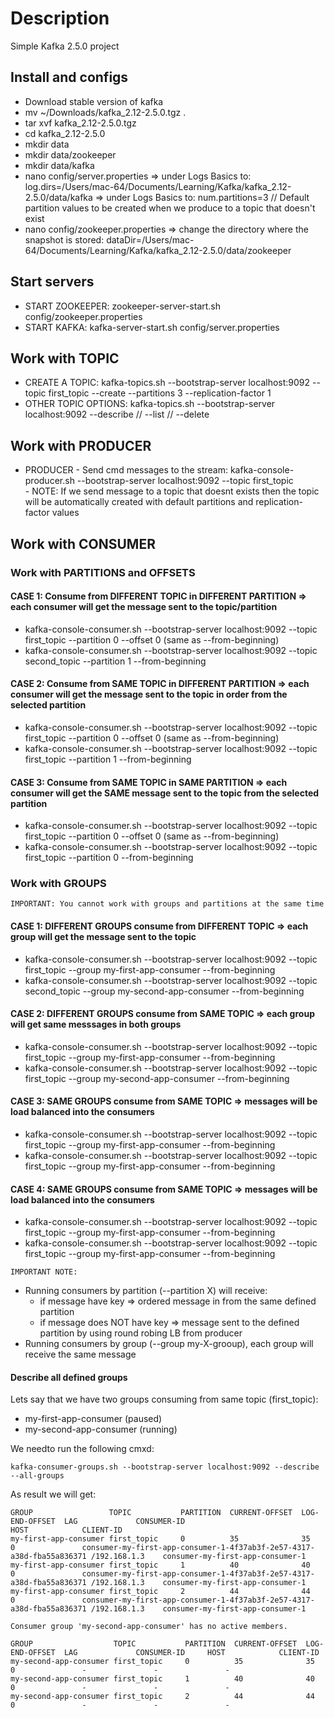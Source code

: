 # Description

Simple Kafka 2.5.0 project 

## Install and configs
- Download stable version of kafka
- mv ~/Downloads/kafka_2.12-2.5.0.tgz .
- tar xvf kafka_2.12-2.5.0.tgz  
- cd kafka_2.12-2.5.0
- mkdir data
- mkdir data/zookeeper
- mkdir data/kafka
- nano config/server.properties 
     => under Logs Basics to: log.dirs=/Users/mac-64/Documents/Learning/Kafka/kafka_2.12-2.5.0/data/kafka
     => under Logs Basics to: num.partitions=3 // Default partition values to be created when we produce to a topic that doesn't exist
- nano config/zookeeper.properties  => change the directory where the snapshot is stored: dataDir=/Users/mac-64/Documents/Learning/Kafka/kafka_2.12-2.5.0/data/zookeeper

## Start servers
- START ZOOKEEPER: zookeeper-server-start.sh config/zookeeper.properties  
- START KAFKA: kafka-server-start.sh config/server.properties 

## Work with TOPIC
- CREATE A TOPIC: kafka-topics.sh --bootstrap-server localhost:9092 --topic first_topic --create --partitions 3 --replication-factor 1
- OTHER TOPIC OPTIONS: kafka-topics.sh --bootstrap-server localhost:9092 --describe //  --list // --delete

## Work with PRODUCER
- PRODUCER - Send cmd messages to the stream: kafka-console-producer.sh --bootstrap-server localhost:9092 --topic first_topic  
           - NOTE: If we send message to a topic that doesnt exists then the topic will be automatically created with default partitions and replication-factor values

## Work with CONSUMER

### Work with PARTITIONS and OFFSETS

#### CASE 1: Consume from DIFFERENT TOPIC in DIFFERENT PARTITION => each consumer will get the message sent to the topic/partition
- kafka-console-consumer.sh --bootstrap-server localhost:9092 --topic first_topic --partition 0 --offset 0 (same as --from-beginning)
- kafka-console-consumer.sh --bootstrap-server localhost:9092 --topic second_topic --partition 1 --from-beginning

#### CASE 2: Consume from SAME TOPIC in DIFFERENT PARTITION => each consumer will get the message sent to the topic in order from the selected partition
- kafka-console-consumer.sh --bootstrap-server localhost:9092 --topic first_topic --partition 0 --offset 0 (same as --from-beginning)
- kafka-console-consumer.sh --bootstrap-server localhost:9092 --topic first_topic --partition 1 --from-beginning

#### CASE 3: Consume from SAME TOPIC in SAME PARTITION => each consumer will get the SAME message sent to the topic from the selected partition
- kafka-console-consumer.sh --bootstrap-server localhost:9092 --topic first_topic --partition 0 --offset 0 (same as --from-beginning)
- kafka-console-consumer.sh --bootstrap-server localhost:9092 --topic first_topic --partition 0 --from-beginning


### Work with GROUPS

`IMPORTANT: You cannot work with groups and partitions at the same time`

#### CASE 1: DIFFERENT GROUPS consume from DIFFERENT TOPIC => each group will get the message sent to the topic
- kafka-console-consumer.sh --bootstrap-server localhost:9092 --topic first_topic --group my-first-app-consumer --from-beginning
- kafka-console-consumer.sh --bootstrap-server localhost:9092 --topic second_topic --group my-second-app-consumer --from-beginning
  
#### CASE 2: DIFFERENT GROUPS consume from SAME TOPIC => each group will get same messsages in both groups
- kafka-console-consumer.sh --bootstrap-server localhost:9092 --topic first_topic --group my-first-app-consumer --from-beginning
- kafka-console-consumer.sh --bootstrap-server localhost:9092 --topic first_topic --group my-second-app-consumer --from-beginning

#### CASE 3: SAME GROUPS consume from SAME TOPIC => messages will be load balanced into the consumers
- kafka-console-consumer.sh --bootstrap-server localhost:9092 --topic first_topic --group my-first-app-consumer --from-beginning
- kafka-console-consumer.sh --bootstrap-server localhost:9092 --topic first_topic --group my-first-app-consumer --from-beginning

#### CASE 4: SAME GROUPS consume from SAME TOPIC => messages will be load balanced into the consumers
- kafka-console-consumer.sh --bootstrap-server localhost:9092 --topic first_topic --group my-first-app-consumer --from-beginning
- kafka-console-consumer.sh --bootstrap-server localhost:9092 --topic first_topic --group my-first-app-consumer --from-beginning

`IMPORTANT NOTE:`
  - Running consumers by partition (--partition X) will receive: 
    - if message have key => ordered message in from the same defined partition
    - if message does NOT have key => message sent to the defined partition by using round robing LB from producer
  - Running consumers by group (--group my-X-grooup), each group will receive the same message

#### Describe all defined groups

Lets say that we have two groups consuming from same topic (first_topic):
  - my-first-app-consumer (paused)
  - my-second-app-consumer (running)


We needto run the following cmxd: 
```
kafka-consumer-groups.sh --bootstrap-server localhost:9092 --describe --all-groups
```

As result we will get:
```
GROUP                 TOPIC           PARTITION  CURRENT-OFFSET  LOG-END-OFFSET  LAG             CONSUMER-ID                                                           HOST            CLIENT-ID
my-first-app-consumer first_topic     0          35              35              0               consumer-my-first-app-consumer-1-4f37ab3f-2e57-4317-a38d-fba55a836371 /192.168.1.3    consumer-my-first-app-consumer-1
my-first-app-consumer first_topic     1          40              40              0               consumer-my-first-app-consumer-1-4f37ab3f-2e57-4317-a38d-fba55a836371 /192.168.1.3    consumer-my-first-app-consumer-1
my-first-app-consumer first_topic     2          44              44              0               consumer-my-first-app-consumer-1-4f37ab3f-2e57-4317-a38d-fba55a836371 /192.168.1.3    consumer-my-first-app-consumer-1

Consumer group 'my-second-app-consumer' has no active members.

GROUP                  TOPIC           PARTITION  CURRENT-OFFSET  LOG-END-OFFSET  LAG             CONSUMER-ID     HOST            CLIENT-ID
my-second-app-consumer first_topic     0          35              35              0               -               -               -
my-second-app-consumer first_topic     1          40              40              0               -               -               -
my-second-app-consumer first_topic     2          44              44              0               -               -               -
```
